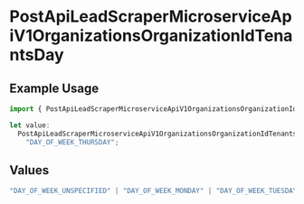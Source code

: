 # PostApiLeadScraperMicroserviceApiV1OrganizationsOrganizationIdTenantsDay

## Example Usage

```typescript
import { PostApiLeadScraperMicroserviceApiV1OrganizationsOrganizationIdTenantsDay } from "oppulence-backend-sdk/models/operations";

let value:
  PostApiLeadScraperMicroserviceApiV1OrganizationsOrganizationIdTenantsDay =
    "DAY_OF_WEEK_THURSDAY";
```

## Values

```typescript
"DAY_OF_WEEK_UNSPECIFIED" | "DAY_OF_WEEK_MONDAY" | "DAY_OF_WEEK_TUESDAY" | "DAY_OF_WEEK_WEDNESDAY" | "DAY_OF_WEEK_THURSDAY" | "DAY_OF_WEEK_FRIDAY" | "DAY_OF_WEEK_SATURDAY" | "DAY_OF_WEEK_SUNDAY"
```